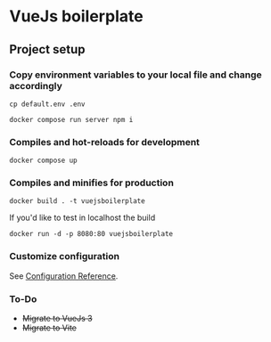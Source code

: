 # VueJs boilerplate

## Project setup

### Copy environment variables to your local file and change accordingly

```
cp default.env .env
```

```
docker compose run server npm i
```

### Compiles and hot-reloads for development

```
docker compose up
```

### Compiles and minifies for production

```
docker build . -t vuejsboilerplate
```

If you'd like to test in localhost the build

```
docker run -d -p 8080:80 vuejsboilerplate
```

### Customize configuration

See [Configuration Reference](https://vitejs.dev/config/).

### To-Do

- ~~Migrate to VueJs 3~~
- ~~Migrate to Vite~~

